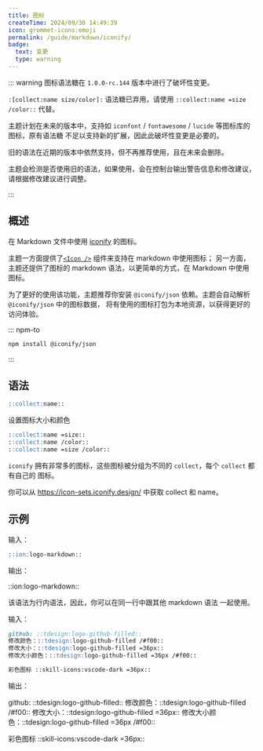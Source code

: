 ```yaml
---
title: 图标
createTime: 2024/09/30 14:49:39
icon: grommet-icons:emoji
permalink: /guide/markdown/iconify/
badge:
  text: 变更
  type: warning
---
```


::: warning 图标语法糖在 `1.0.0-rc.144` 版本中进行了破坏性变更。

`:[collect:name size/color]:` 语法糖已弃用，请使用 `::collect:name =size /color::` 代替。

主题计划在未来的版本中，支持如 `iconfont` / `fontawesome` / `lucide` 等图标库的图标，原有语法糖
不足以支持新的扩展，因此此破坏性变更是必要的。

旧的语法在近期的版本中依然支持，但不再推荐使用，且在未来会删除。

主题会检测是否使用旧的语法，如果使用，会在控制台输出警告信息和修改建议，请根据修改建议进行调整。

:::

## 概述

在 Markdown 文件中使用 [iconify](https://iconify.design/) 的图标。

主题一方面提供了[`<Icon />`](../components/icon.md) 组件来支持在 markdown 中使用图标；
另一方面，主题还提供了图标的 markdown 语法，以更简单的方式，在 Markdown 中使用图标。

为了更好的使用该功能，主题推荐你安装 `@iconify/json` 依赖。主题会自动解析 `@iconify/json` 中的图标数据，
将有使用的图标打包为本地资源，以获得更好的访问体验。

::: npm-to

```sh
npm install @iconify/json
```

:::

## 语法

```md
::collect:name::
```

设置图标大小和颜色

```md
::collect:name =size::
::collect:name /color::
::collect:name =size /color::
```

`iconify` 拥有非常多的图标，这些图标被分组为不同的 `collect`，每个 `collect` 都有自己的
图标。

你可以从 <https://icon-sets.iconify.design/> 中获取 collect 和 name。

## 示例

输入：

```md
::ion:logo-markdown::
```

输出：

::ion:logo-markdown::

该语法为行内语法，因此，你可以在同一行中跟其他 markdown 语法 一起使用。

输入：

```md
github: ::tdesign:logo-github-filled::
修改颜色：::tdesign:logo-github-filled /#f00::
修改大小：::tdesign:logo-github-filled =36px::
修改大小颜色：::tdesign:logo-github-filled =36px /#f00::

彩色图标 ::skill-icons:vscode-dark =36px::
```

输出：

github: ::tdesign:logo-github-filled::
修改颜色：::tdesign:logo-github-filled /#f00::
修改大小：::tdesign:logo-github-filled =36px::
修改大小颜色：::tdesign:logo-github-filled =36px /#f00::

彩色图标 ::skill-icons:vscode-dark =36px::
